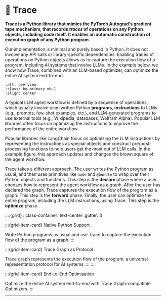 # 🎯 Trace

**Trace is a Python library that mimics the PyTorch Autograd's gradient tape mechanism, that records *traces* of operations on any Python objects,
including code itself. It enables an automatic construction of execution graph of any Python program.**

Our implementation is minimal and purely based in Python. It does not involve any API calls or library-specific dependencies.
Enabling traces of operations on Python objects allows us to capture the execution flow of a program, including AI systems that involve LLMs.
In the example below, we show how Trace, combined with an LLM-based optimizer, can optimize the entire AI system end-to-end.

```{image} images/agent_workflow.png
:alt: overview
:class: bg-primary mb-1
:align: center
```

A typical LLM agent workflow is defined by a sequence of operations, which usually involve user-written Python **programs**, **instructions** to LLMs (e.g.,
prompts, few-shot examples, etc.), and LLM-generated programs to use external tools (e.g., Wikipedia, databases, Wolfram Alpha). Popular LLM libraries often focus on optimizing the instructions to improve the performance of the entire workflow.

Popular libraries like LangChain focus on optimizing the LLM instructions by representing the instructions as special objects
and construct pre/post-processing functions to help users get the most out of LLM calls. In the example figure, this approach updates
and changes the brown square of the agent workflow.

Trace takes a different approach. 
The user writes the Python program as usual, and then uses primitives like `node` and `@bundle` to wrap over their Python objects and functions.
This step is the **declare** phase where a user chooses how to represent the agent workflow as a graph.
After the user has declared the graph, Trace captures the execution flow of the program as a graph. This step is the **forward** phase.
Finally, the user can optimize the entire program, including the LLM instructions, using Trace. This step is the **optimize** phase.


::::{grid}
::class-container: text-center :gutter: 3

:::{grid-item-card} Native Python Support

Write Python programs as usual and use Trace to capture the execution flow of the program as a graph.
:::

:::{grid-item-card} Trace Graph as Protocol

Trace graph represents the execution flow of the program, a universal representation protocol for AI systems.
:::
::::

:::{grid-item-card} End-to-End Optimization
 
Optimize the entire AI system end-to-end with Trace Graph-compatible Optimizers.
:::

----


<!-- ```{tableofcontents}
``` -->
